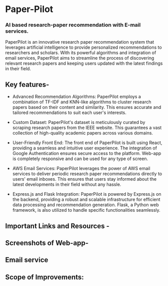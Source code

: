 # Paper-Pilot
### AI based research-paper recommendation with E-mail services.
PaperPilot is an innovative research paper recommendation system that leverages artificial intelligence to provide personalized recommendations to researchers and scholars. With its powerful algorithms and integration of email services, PaperPilot aims to streamline the process of discovering relevant research papers and keeping users updated with the latest findings in their field.

## Key features-
* Advanced Recommendation Algorithms: PaperPilot employs a combination of TF-IDF and KNN-like algorithms to cluster research papers based on their content and similarity. This ensures accurate and tailored recommendations to suit each user's interests.

* Custom Dataset: PaperPilot's dataset is meticulously curated by scraping research papers from the IEEE website. This guarantees a vast collection of high-quality academic papers across various domains.

* User-Friendly Front End: The front end of PaperPilot is built using React, providing a seamless and intuitive user experience. The integration of Google Authentication ensures secure access to the platform. Web-app is completely responsive and can be used for any type of screen.

* AWS Email Services: PaperPilot leverages the power of AWS email services to deliver periodic research paper recommendations directly to users' email inboxes. This ensures that users stay informed about the latest developments in their field without any hassle.

* Express.js and Flask Integration: PaperPilot is powered by Express.js on the backend, providing a robust and scalable infrastructure for efficient data processing and recommendation generation. Flask, a Python web framework, is also utilized to handle specific functionalities seamlessly.

## Important Links and Resources -


## Screenshots of Web-app-



## Email service

## Scope of Improvements:




